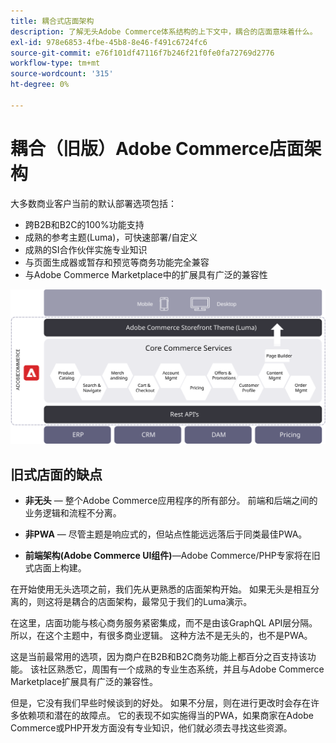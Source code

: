 ```yaml
---
title: 耦合式店面架构
description: 了解无头Adobe Commerce体系结构的上下文中，耦合的店面意味着什么。
exl-id: 978e6853-4fbe-45b8-8e46-f491c6724fc6
source-git-commit: e76f101df47116f7b246f21f0fe0fa72769d2776
workflow-type: tm+mt
source-wordcount: '315'
ht-degree: 0%

---
```


# 耦合（旧版）Adobe Commerce店面架构

大多数商业客户当前的默认部署选项包括：

- 跨B2B和B2C的100%功能支持
- 成熟的参考主题(Luma)，可快速部署/自定义
- 成熟的SI合作伙伴实施专业知识
- 与页面生成器或暂存和预览等商务功能完全兼容
- 与Adobe Commerce Marketplace中的扩展具有广泛的兼容性

![显示耦合的Adobe Commerce店面架构的图表](../../../assets/playbooks/coupled-storefront-architecture.svg)

## 旧式店面的缺点

- **非无头** — 整个Adobe Commerce应用程序的所有部分。 前端和后端之间的业务逻辑和流程不分离。

- **非PWA** — 尽管主题是响应式的，但站点性能远远落后于同类最佳PWA。

- **前端架构(Adobe Commerce UI组件)**—Adobe Commerce/PHP专家将在旧式店面上构建。

在开始使用无头选项之前，我们先从更熟悉的店面架构开始。 如果无头是相互分离的，则这将是耦合的店面架构，最常见于我们的Luma演示。

在这里，店面功能与核心商务服务紧密集成，而不是由该GraphQL API层分隔。 所以，在这个主题中，有很多商业逻辑。 这种方法不是无头的，也不是PWA。

这是当前最常用的选项，因为商户在B2B和B2C商务功能上都百分之百支持该功能。 该社区熟悉它，周围有一个成熟的专业生态系统，并且与Adobe Commerce Marketplace扩展具有广泛的兼容性。

但是，它没有我们早些时候谈到的好处。 如果不分层，则在进行更改时会存在许多依赖项和潜在的故障点。 它的表现不如实施得当的PWA，如果商家在Adobe Commerce或PHP开发方面没有专业知识，他们就必须去寻找这些资源。
